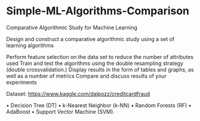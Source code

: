 # Simple-ML-Algorithms-Comparison
Comparative Algorithmic Study for Machine Learning

Design and construct a comparative algorithmic study using a set of learning algorithms

Perform feature selection on the data set to reduce the number of attributes used
Train and test the algorithms using the double resampling strategy (double crossvalidation.)
Display results in the form of tables and graphs, as well as a number of metrics
Compare and discuss results of your experiments 

Dataset: https://www.kaggle.com/dalpozz/creditcardfraud

• Decision Tree (DT)
• k-Nearest Neighbor (k-NN)
• Random Forests (RF)
• AdaBoost
• Support Vector Machine (SVM). 
